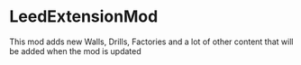 # LeedExtensionMod
This mod adds new Walls, Drills, Factories and a lot of other content that will be added when the mod is updated
